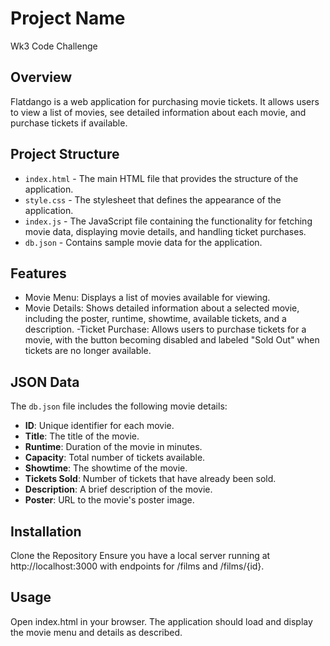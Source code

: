 
# Project Name
Wk3 Code Challenge

## Overview
Flatdango is a web application for purchasing movie tickets. It allows users to view a list of movies, see detailed information about each movie, and purchase tickets if available.

## Project Structure
- `index.html` - The main HTML file that provides the structure of the application.
- `style.css` - The stylesheet that defines the appearance of the application.
- `index.js` - The JavaScript file containing the functionality for fetching movie data, displaying movie details, and handling ticket purchases.
- `db.json` - Contains sample movie data for the application.

## Features
- Movie Menu: Displays a list of movies available for viewing.
- Movie Details: Shows detailed information about a selected movie, including the poster, runtime, showtime, available tickets, and a description.
-Ticket Purchase: Allows users to purchase tickets for a movie, with the button becoming disabled and labeled "Sold Out" when tickets are no longer available.

## JSON Data
The `db.json` file includes the following movie details:

- **ID**: Unique identifier for each movie.
- **Title**: The title of the movie.
- **Runtime**: Duration of the movie in minutes.
- **Capacity**: Total number of tickets available.
- **Showtime**: The showtime of the movie.
- **Tickets Sold**: Number of tickets that have already been sold.
- **Description**: A brief description of the movie.
- **Poster**: URL to the movie's poster image.

## Installation
Clone the Repository
Ensure you have a local server running at http://localhost:3000 with endpoints for /films and /films/{id}.


## Usage
Open index.html in your browser. The application should load and display the movie menu and details as described.

